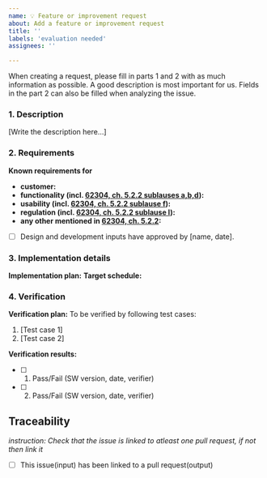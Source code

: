 ```yaml
---
name: 💡 Feature or improvement request
about: Add a feature or improvement request
title: ''
labels: 'evaluation needed'
assignees: ''

---
```


When creating a request, please fill in parts 1 and 2 with as much information as possible. A good description is most important for us. Fields in the part 2 can also be filled when analyzing the issue.

### 1. Description
[Write the description here…]

### 2. Requirements
**Known requirements for**
- **customer:**
- **functionality (incl. [62304, ch. 5.2.2 sublauses a,b,d](https://drive.google.com/file/d/19vfHS2bDeDMbb1QquLW44N_cBbctIE00/view?usp=sharing)):** 
- **usability (incl. [62304, ch. 5.2.2 sublause f](https://drive.google.com/file/d/19vfHS2bDeDMbb1QquLW44N_cBbctIE00/view?usp=sharing)):** 
- **regulation (incl. [62304, ch. 5.2.2 sublause l](https://drive.google.com/file/d/19vfHS2bDeDMbb1QquLW44N_cBbctIE00/view?usp=sharing)):** 
- **any other mentioned in [62304, ch. 5.2.2](https://drive.google.com/file/d/19vfHS2bDeDMbb1QquLW44N_cBbctIE00/view?usp=sharing):** 

- [ ] Design and development inputs have approved by [name, date].

### 3. Implementation details
**Implementation plan:**
**Target schedule:** 

### 4. Verification
**Verification plan:**
To be verified by following test cases:

1. [Test case 1]
2. [Test case 2]

**Verification results:**
- [ ] 1. Pass/Fail (SW version, date, verifier)
- [ ] 2. Pass/Fail (SW version, date, verifier)

## Traceability

_instruction: Check that the issue is linked to atleast one pull request, if not then link it_

- [ ] This issue(input) has been linked to a pull request(output)